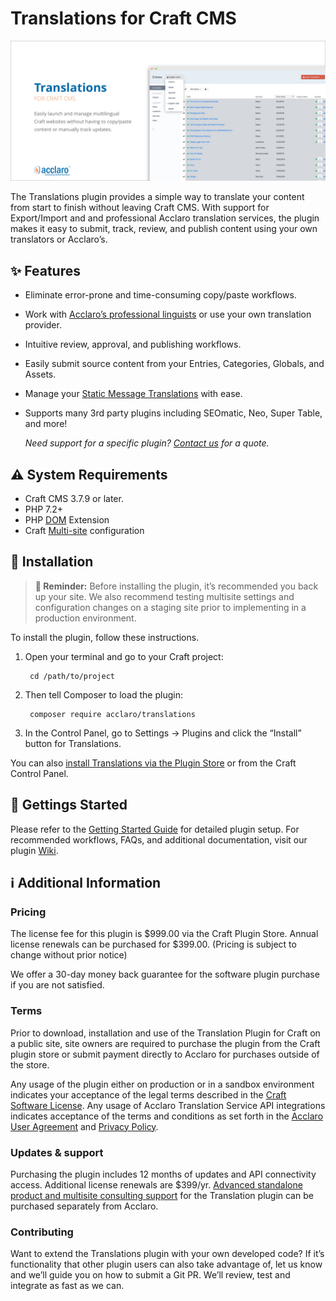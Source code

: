# Translations for Craft CMS

![repo-img](./resources/img/image.jpg)

The Translations plugin provides a simple way to translate your content from start to finish without leaving Craft CMS. With support for Export/Import and and professional Acclaro translation services, the plugin makes it easy to submit, track, review, and publish content using your own translators or Acclaro’s.

## ✨ Features
- Eliminate error-prone and time-consuming copy/paste workflows.
- Work with [Acclaro’s professional linguists](https://www.acclaro.com/services/?utm_campaign=Craft%20Plugin%20Store&utm_source=Craft%20Plugin%20Store%20Listing%20-%20Human%20Translation%20Services&utm_medium=Listing) or use your own translation provider.
- Intuitive review, approval, and publishing workflows.
- Easily submit source content from your Entries, Categories, Globals, and Assets.
- Manage your [Static Message Translations](https://craftcms.com/docs/3.x/sites.html#static-message-translations) with ease.
- Supports many 3rd party plugins including SEOmatic, Neo, Super Table, and more!

  *Need support for a specific plugin? [Contact us](http://www.acclaro.com/translation-services-cost/?utm_campaign=Craft%20Plugin%20Store&utm_source=Craft%20Plugin%20Store%20Listing%20-%20Third%20Party%20Plugins%20Quote&utm_medium=Listing) for a quote.*

## ⚠️ System Requirements
- Craft CMS 3.7.9 or later.
- PHP 7.2+
- PHP [DOM](https://docs.craftcms.com/v3/requirements.html#optional-php-extensions) Extension
- Craft [Multi-site](https://craftcms.com/docs/3.x/sites.html) configuration

## 🔌 Installation

> **🔔 Reminder:** Before installing the plugin, it’s recommended you back up your site. We also recommend testing multisite settings and configuration changes on a staging site prior to implementing in a production environment.

To install the plugin, follow these instructions.

1. Open your terminal and go to your Craft project:

        cd /path/to/project

2. Then tell Composer to load the plugin:

        composer require acclaro/translations

3. In the Control Panel, go to Settings → Plugins and click the “Install” button for Translations.

You can also [install Translations via the Plugin Store](https://plugins.craftcms.com/translations) or from the Craft Control Panel.

## 🚀 Gettings Started

Please refer to the [Getting Started Guide](https://github.com/AcclaroInc/craft-translations/wiki/Getting-Started) for detailed plugin setup. For recommended workflows, FAQs, and additional documentation, visit our plugin [Wiki](https://github.com/AcclaroInc/craft-translations/wiki).

## ℹ️ Additional Information
### Pricing
The license fee for this plugin is $999.00 via the Craft Plugin Store. Annual license renewals can be purchased for $399.00. (Pricing is subject to change without prior notice)

We offer a 30-day money back guarantee for the software plugin purchase if you are not satisfied.

### Terms
Prior to download, installation and use of the Translation Plugin for Craft on a public site, site owners are required to purchase the plugin from the Craft plugin store or submit payment directly to Acclaro for purchases outside of the store. 

Any usage of the plugin either on production or in a sandbox environment indicates your acceptance of the legal terms described in the [Craft Software License](https://craftcms.github.io/license/). Any usage of Acclaro Translation Service API integrations indicates acceptance of the terms and conditions as set forth in the [Acclaro User Agreement](https://my.acclaro.com/p.php/useragreement) and [Privacy Policy](https://www.acclaro.com/privacy-policy/).

### Updates & support
Purchasing the plugin includes 12 months of updates and API connectivity access. Additional license renewals are $399/yr. [Advanced standalone product and multisite consulting support](https://info.acclaro.com/translation-plugin-for-craft3-support-info) for the Translation plugin can be purchased separately from Acclaro.

### Contributing
Want to extend the Translations plugin with your own developed code? If it’s functionality that other plugin users can also take advantage of, let us know and we’ll guide you on how to submit a Git PR.  We’ll review, test and integrate as fast as we can.